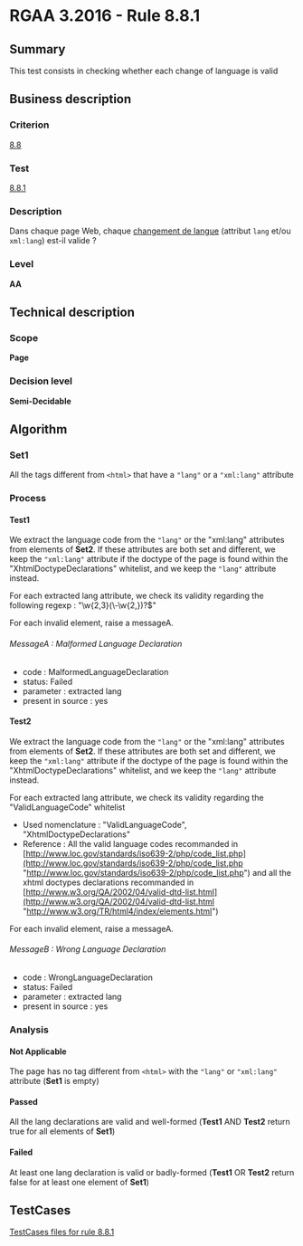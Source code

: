 # RGAA 3.2016 - Rule 8.8.1

## Summary
This test consists in checking whether each change of language is valid

## Business description

### Criterion
[8.8](http://references.modernisation.gouv.fr/rgaa-accessibilite/2016/criteres.html#crit-8-8)

### Test
[8.8.1](http://references.modernisation.gouv.fr/rgaa-accessibilite/2016/criteres.html#test-8-8-1)

### Description
<div lang="fr">Dans chaque page Web, chaque <a href="http://references.modernisation.gouv.fr/rgaa-accessibilite/2016/glossaire.html#changement-de-langue">changement de langue</a> (attribut <code lang="en">lang</code> et/ou <code lang="en">xml:lang</code>) est-il valide&nbsp;?</div>

### Level
**AA**

## Technical description

### Scope
**Page**

### Decision level
**Semi-Decidable**

## Algorithm

### Set1

All the tags different from `<html>` that have a `"lang"` or a `"xml:lang"` attribute

### Process

#### Test1

We extract the language code from the `"lang"` or the "xml:lang"
attributes from elements of **Set2**. If these attributes are both set and
different, we keep the `"xml:lang"` attribute if the doctype of the page
is found within the "XhtmlDoctypeDeclarations" whitelist, and we keep
the `"lang"` attribute instead.

For each extracted lang attribute, we check its validity regarding the following regexp : "\\w{2,3}(\\-\\w{2,})?$"

For each invalid element, raise a messageA.

###### MessageA : Malformed Language Declaration

-   code : MalformedLanguageDeclaration
-   status: Failed
-   parameter : extracted lang
-   present in source : yes

#### Test2

We extract the language code from the `"lang"` or the "xml:lang"
attributes from elements of **Set2**. If these attributes are both set and
different, we keep the `"xml:lang"` attribute if the doctype of the page
is found within the "XhtmlDoctypeDeclarations" whitelist, and we keep
the `"lang"` attribute instead.

For each extracted lang attribute, we check its validity regarding the
"ValidLanguageCode" whitelist

-   Used nomenclature : "ValidLanguageCode", "XhtmlDoctypeDeclarations"
-   Reference : All the valid language codes recommanded in
    [http://www.loc.gov/standards/iso639-2/php/code_list.php](http://www.loc.gov/standards/iso639-2/php/code_list.php "http://www.loc.gov/standards/iso639-2/php/code_list.php")
    and all the xhtml doctypes declarations recommanded in
    [http://www.w3.org/QA/2002/04/valid-dtd-list.html](http://www.w3.org/QA/2002/04/valid-dtd-list.html "http://www.w3.org/TR/html4/index/elements.html")

For each invalid element, raise a messageA.

###### MessageB : Wrong Language Declaration

-   code : WrongLanguageDeclaration
-   status: Failed
-   parameter : extracted lang
-   present in source : yes

### Analysis

#### Not Applicable

The page has no tag different from `<html>` with the `"lang"` or `"xml:lang"` attribute (**Set1** is empty)

#### Passed

All the lang declarations are valid and well-formed (**Test1** AND **Test2** return true for all elements of **Set1**)

#### Failed

At least one lang declaration is valid or badly-formed (**Test1** OR **Test2** return false for at least one element of **Set1**)



##  TestCases

[TestCases files for rule 8.8.1](https://github.com/Asqatasun/Asqatasun/tree/develop/rules/rules-rgaa3.2016/src/test/resources/testcases/rgaa32016/Rgaa32016Rule080801/)


